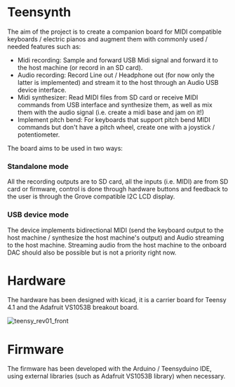 # Teensynth

The aim of the project is to create a companion board for MIDI compatible keyboards / electric pianos and augment them with commonly used / needed features such as:

* Midi recording: Sample and forward USB Midi signal and forward it to the host machine (or record in an SD card).
* Audio recording: Record Line out / Headphone out (for now only the latter is implemented) and stream it to the host through an Audio USB device interface.
* Midi synthesizer: Read MIDI files from SD card or receive MIDI commands from USB interface and synthesize them, as well as mix them with the audio signal (i.e. create a midi base and jam on it!)
* Implement pitch bend: For keyboards that support pitch bend MIDI commands but don't have a pitch wheel, create one with a joystick / potentiometer.



The board aims to be used in two ways:

### Standalone mode

All the recording outputs are to SD card, all the inputs (i.e. MIDI) are from SD card or firmware, control is done through hardware buttons and feedback to the user is through the Grove compatible I2C LCD display. 

### USB device mode

The device implements bidirectional MIDI (send the keyboard output to the host machine / synthesize the host machine's output) and Audio streaming to the host machine.
Streaming audio from the host machine to the onboard DAC should also be possible but is not a priority right now.



# Hardware

The hardware has been designed with kicad, it is a carrier board for  Teensy 4.1 and the Adafruit VS1053B breakout board.

![teensy_rev01_front](/home/luca/hw/Teensynth/docs/teensy_rev01_front.png)

# Firmware

The firmware has been developed with the Arduino / Teensyduino IDE, using external libraries (such as Adafruit VS1053B library) when necessary.
